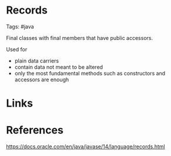 # Records
Tags: #java 

Final classes with final members that have public accessors.

Used for 
- plain data carriers
- contain data not meant to be altered 
- only the most fundamental methods such as constructors and accessors are enough

# Links

# References
https://docs.oracle.com/en/java/javase/14/language/records.html

